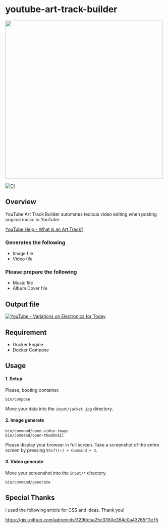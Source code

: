 # youtube-art-track-builder

<img src="https://repository-images.githubusercontent.com/744533880/d78e555a-869a-4169-9347-5fa28bd90d70" width="500px">

[![CI](https://github.com/iamyukihiro/youtube-art-track-builder/actions/workflows/ci.yml/badge.svg?branch=main)](https://github.com/iamyukihiro/youtube-art-track-builder/actions/workflows/ci.yml)

## Overview

YouTube Art Track Builder automates tedious video editing when posting original music to YouTube.

[YouTube Help - What is an Art Track?](https://support.google.com/youtube/answer/6007071?hl=en)

### Generates the following

- Image file
- Video file

### Please prepare the following

- Music file
- Album Cover file

## Output file

[![YouTube - Variations on Electronica for Today](https://img.youtube.com/vi/gUQ7W164I3Y/0.jpg)](https://www.youtube.com/watch?v=gUQ7W164I3Y)

## Requirement

- Docker Engine
- Docker Compose

## Usage

#### 1. Setup

Please, booting container.

`bin/compose`

Move your data into the `input/jacket.jpg` directory.

#### 2. Image generate

`bin/command/open-video-image`  
`bin/command/open-thumbnail`

Please display your browser in full screen.
Take a screenshot of the entire screen by pressing `Shift(↑) + Command + 3`.

#### 3. Video generate

Move your screenshot into the `input/*` directory.

`bin/command/generate`

## Special Thanks

I used the following article for CSS and ideas.
Thank you!

https://gist.github.com/adrienjoly/3290cba25c3350e264c0a43765f11e75
